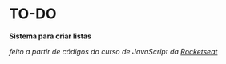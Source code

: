 # TO-DO

**Sistema para criar listas**

_feito a partir de códigos do curso de JavaScript da [Rocketseat](https://rocketseat.com.br/)_
